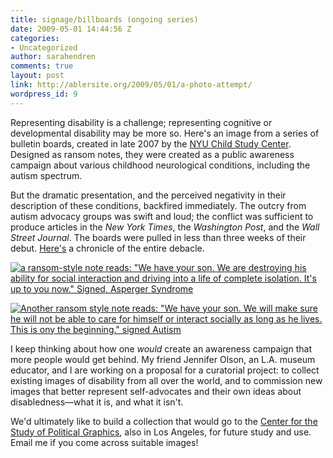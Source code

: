 ```yaml
---
title: signage/billboards (ongoing series)
date: 2009-05-01 14:44:56 Z
categories:
- Uncategorized
author: sarahendren
comments: true
layout: post
link: http://ablersite.org/2009/05/01/a-photo-attempt/
wordpress_id: 9
---
```


Representing disability is a challenge; representing cognitive or developmental disability may be more so. Here's an image from a series of bulletin boards, created in late 2007 by the [NYU Child Study Center](http://www.aboutourkids.org/). Designed as ransom notes, they were created as a public awareness campaign about various childhood neurological conditions, including the autism spectrum.

But the dramatic presentation, and the perceived negativity in their description of these conditions, backfired immediately. The outcry from autism advocacy groups was swift and loud; the conflict was sufficient to produce articles in the _New York Times_, the _Washington Post_, and the _Wall Street Journal_. The boards were pulled in less than three weeks of their debut. [Here's](http://nymag.com/news/features/47225/) a chronicle of the entire debacle.

[![a ransom-style note reads: "We have your son. We are destroying his ability for social interaction and driving into a life of complete isolation. It's up to you now." Signed, Asperger Syndrome](http://ablersite.files.wordpress.com/2009/05/asperger_large.jpg)](http://ablersite.files.wordpress.com/2009/05/asperger_large.jpg)

[![Another ransom style note reads: "We have your son. We will make sure he will not be able to care for himself or interact socially as long as he lives. This is ony the beginning." signed Autism](http://ablersite.files.wordpress.com/2009/05/autism_large.jpg)](http://ablersite.files.wordpress.com/2009/05/autism_large.jpg)

I keep thinking about how one _would_ create an awareness campaign that more people would get behind. My friend Jennifer Olson, an L.A. museum educator, and I are working on a proposal for a curatorial project: to collect existing images of disability from all over the world, and to commission new images that better represent self-advocates and their own ideas about disabledness—what it is, and what it isn't.

We'd ultimately like to build a collection that would go to the [Center for the Study of Political Graphics](http://www.politicalgraphics.org/home.html), also in Los Angeles, for future study and use. Email me if you come across suitable images!
